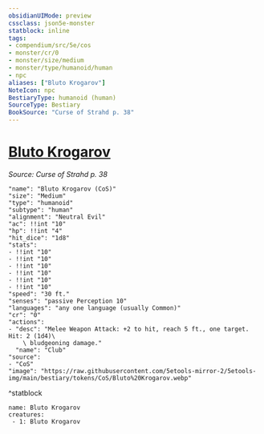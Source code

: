```yaml
---
obsidianUIMode: preview
cssclass: json5e-monster
statblock: inline
tags:
- compendium/src/5e/cos
- monster/cr/0
- monster/size/medium
- monster/type/humanoid/human
- npc
aliases: ["Bluto Krogarov"]
NoteIcon: npc
BestiaryType: humanoid (human)
SourceType: Bestiary
BookSource: "Curse of Strahd p. 38"
---
```

# [Bluto Krogarov](2-Mechanics/CLI/bestiary/npc/bluto-krogarov-cos.md)
*Source: Curse of Strahd p. 38*  

```statblock
"name": "Bluto Krogarov (CoS)"
"size": "Medium"
"type": "humanoid"
"subtype": "human"
"alignment": "Neutral Evil"
"ac": !!int "10"
"hp": !!int "4"
"hit_dice": "1d8"
"stats":
- !!int "10"
- !!int "10"
- !!int "10"
- !!int "10"
- !!int "10"
- !!int "10"
"speed": "30 ft."
"senses": "passive Perception 10"
"languages": "any one language (usually Common)"
"cr": "0"
"actions":
- "desc": "Melee Weapon Attack: +2 to hit, reach 5 ft., one target. Hit: 2 (1d4)\
    \ bludgeoning damage."
  "name": "Club"
"source":
- "CoS"
"image": "https://raw.githubusercontent.com/5etools-mirror-2/5etools-img/main/bestiary/tokens/CoS/Bluto%20Krogarov.webp"
```
^statblock

```encounter-table
name: Bluto Krogarov
creatures:
 - 1: Bluto Krogarov
```